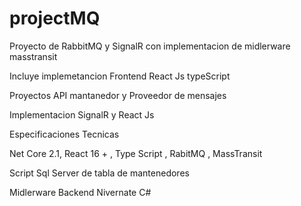 # projectMQ
Proyecto de RabbitMQ y SignalR con implementacion de midlerware masstransit

Incluye implemetancion Frontend React Js typeScript 

Proyectos API mantanedor y Proveedor de mensajes

Implementacion SignalR y React Js 

Especificaciones Tecnicas

Net Core 2.1, React 16 +  , Type Script , RabitMQ , MassTransit 

Script Sql Server de tabla de mantenedores

Midlerware Backend Nivernate C#
